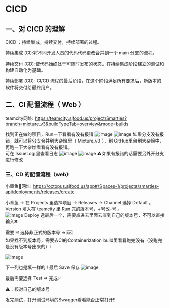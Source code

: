 # CICD
## 一、对 CICD 的理解
CICD ：持续集成，持续交付，持续部署的过程。    

持续集成 (CI):将不同开发人员的代码代码更改合并到一个 main 分支的流程。

持续交付 (CD):使代码始终处于可随时发布的状态。在持续集成阶段建立的测试和构建自动化为基础。

持续部署 (CD): CI/CD 流程的最后阶段，在这个阶段满足所有要求后，新版本的软件将交付给最终用户。  

## 二、CI 配置流程（ Web ）
teamcity网址: https://teamcity.sjfood.us/project/Smarties?branch=mixture_v3&buildTypeTab=overview&mode=builds

找到正在做的项目，Run一下看看有没有报错
![image](https://github.com/vlvvh/C-sharp-learn/assets/160467935/bd04f1c0-c8db-44d7-a14b-abb03a09ecd0)
![image](https://github.com/vlvvh/C-sharp-learn/assets/160467935/b8c9fd30-58a7-4841-83de-b9e15b383aaa)
如果分支没有报错，就可以将分支合并到大杂烩里（ Mixture_v3 ），到 GitHub里合到大杂烩中，再跑一下大杂烩看看有没有报错。   
可在 IssueLog 里查看日志
![image](https://github.com/vlvvh/C-sharp-learn/assets/160467935/cbb523f3-122e-43c4-9b2c-fd5f96a1661d)
![image](https://github.com/vlvvh/C-sharp-learn/assets/160467935/b687b20c-0355-4b7b-b5ef-7f0e1f617e1e)
⚠️如果有报错的话需要另外开分支进行修改

### 三、CD 的配置流程（web）
小章鱼🐙网址: https://octopus.sjfood.us/app#/Spaces-1/projects/smarties-api/deployments/releases/create

小章鱼 -> 在 Projects 里选择项目 -> Releases -> Channel 选择 Default 。    
Version 填入在 teamcity 里 Run 完的版本号，+号改-号 。      
![image](https://github.com/vlvvh/C-sharp-learn/assets/160467935/70517e7f-2c13-4167-b343-d04e2074e0ce)
Deploy 选最后一个，需要点进去里面去查到自己的版本号，不可以直接输入❌

需要 ☑️ 选择非正式的版本号 => 🆗        
如果找不到版本号，需要去CI的Containerization build里看看跑完没有（没跑完是没有版本号出来的）❕

![image](https://github.com/user-attachments/assets/3794e261-5480-43a4-80b9-4a98a16a7576)


下一列也是填一样的‼️ 最后 Save 保存
![image](https://github.com/vlvvh/C-sharp-learn/assets/160467935/9d83ecee-d7fb-40e3-a79a-199beba7bb37)

最后需要选择 Test => 完成✅

⚠️：核对自己的版本号

发完测试，打开测试环境的Swagger看看能否正常打开‼️
